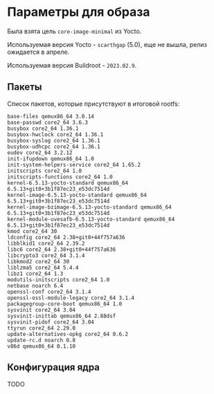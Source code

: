# Параметры для образа

Была взята цель `core-image-minimal` из Yocto.

Используемая версия Yocto - `scarthgap` (5.0), еще не вышла, релиз ожидается в апреле.

Используемая версия Buildroot - `2023.02.9`.

## Пакеты

Список пакетов, которые присутствуют в итоговой rootfs:
```
base-files qemux86_64 3.0.14
base-passwd core2_64 3.6.3
busybox core2_64 1.36.1
busybox-hwclock core2_64 1.36.1
busybox-syslog core2_64 1.36.1
busybox-udhcpc core2_64 1.36.1
eudev core2_64 3.2.12
init-ifupdown qemux86_64 1.0
init-system-helpers-service core2_64 1.65.2
initscripts core2_64 1.0
initscripts-functions core2_64 1.0
kernel-6.5.13-yocto-standard qemux86_64 6.5.13+git0+3b1f87ec23_e53dc7514d
kernel-image-6.5.13-yocto-standard qemux86_64 6.5.13+git0+3b1f87ec23_e53dc7514d
kernel-image-bzimage-6.5.13-yocto-standard qemux86_64 6.5.13+git0+3b1f87ec23_e53dc7514d
kernel-module-uvesafb-6.5.13-yocto-standard qemux86_64 6.5.13+git0+3b1f87ec23_e53dc7514d
kmod core2_64 30
ldconfig core2_64 2.38+git0+44f757a636
libblkid1 core2_64 2.39.2
libc6 core2_64 2.38+git0+44f757a636
libcrypto3 core2_64 3.1.4
libkmod2 core2_64 30
liblzma5 core2_64 5.4.4
libz1 core2_64 1.3
modutils-initscripts core2_64 1.0
netbase noarch 6.4
openssl-conf core2_64 3.1.4
openssl-ossl-module-legacy core2_64 3.1.4
packagegroup-core-boot qemux86_64 1.0
sysvinit core2_64 3.04
sysvinit-inittab qemux86_64 2.88dsf
sysvinit-pidof core2_64 3.04
ttyrun core2_64 2.29.0
update-alternatives-opkg core2_64 0.6.2
update-rc.d noarch 0.8
v86d qemux86_64 0.1.10
```

## Конфигурация ядра

TODO

